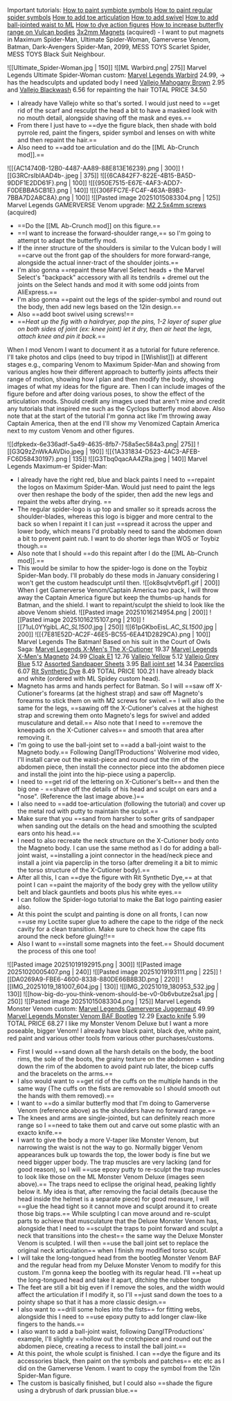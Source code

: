 Important tutorials:
[How to paint symbiote symbols](https://youtu.be/RPi2WmLPxv8) 
[How to paint regular spider symbols](https://youtu.be/xDrXjyuO5bc?si=V7qNdi77Jdu1jBp0)
[How to add toe articulation](https://www.youtube.com/shorts/4kY5DhkBpb8)
[How to add swivel](https://www.youtube.com/watch?v=bZ4SuznssNU)
[How to add ball-jointed waist to ML](https://youtube.com/clip/Ugkxd2XK4OUNRBPLnAJT3tfSCEPTaGwETTBV?si=81ftPbYu7jJLTqlz)
[How to dye action figures](https://www.youtube.com/watch?v=BEzkLFtnoEs&t=33s)
[How to increase butterfly range on Vulcan bodies](https://www.youtube.com/watch?v=GoviqGwjY5s)
[3x2mm Magnets](https://www.amazon.co.uk/MAGABALLNET-Magnets-Neodymium-Cupboard-Whiteboard/dp/B0FCMGQVV8?crid=1F72Q28205OMQ&dib=eyJ2IjoiMSJ9.UhUNYlN2tgrvvdSRksOG6GlZq8r7htEVEXl6cP2xoxNWaThiKkG-SZ4tYOGrFiimDpvYN2Jh-Pm0ypbuw9LJlShyC8heN3G3H6GR1WYxM0CFs1hrflvUvf2sUdvCOtmvcG-egHmOwfFF-8JKKE6TER_EwP3vFohZYI1KUhxNUct2L9rga6m0BccbCvnWxHplqD6Hl6Z8aK2EChykGfWyLbT-yodgp8_YcH-2JzNaRIR_5CADpsM8ObfiyWqR6XddOV5nuO95aRVxoKgsYDp_Rr25DNVgm8e-44np581xm1w.0lffeLLal5yG7PW5QkdlY0MsSNiaQHyifBRTSAuJ2tw&dib_tag=se&keywords=magnets+3x2mm&qid=1760733256&sprefix=magnets+3x2mm%2Caps%2C120&sr=8-6) (acquired) - I want to put magnets in Maximum Spider-Man, Ultimate Spider-Woman, Gamerverse Venom, Batman, Dark-Avengers Spider-Man, 2099, MESS TOYS Scarlet Spider, MESS TOYS Black Suit Neighbour.

![[Ultimate_Spider-Woman.jpg | 150]] ![[ML Warbird.png| 275]]
Marvel Legends Ultimate Spider-Woman custom:
[Marvel Legends Warbird](https://www.amazon.co.uk/Marvel-MVL-Legends-Yellow-2/dp/B0D95233ZD?crid=2VQ7D711JGFS8&dib=eyJ2IjoiMSJ9.EAutf6ifqk1OvjXHlBeEyKMP1HCvOhFIAfYswDLHRPHloDwFvBqiv9EN-GskCnwLYGGg6ht9Tcxaf3aixvUKGqQZgRW_cV1UdWmAyzcN40qGKPakBRL9iCaVOgCuI_FByxRLbTBLmaTSoAZ0bDUPmlJlPoyqTUWVr74vtw-S5d002mhraEmsUz5x_llhhVr6ana5C4VXERapAsPjq4aeApsTqcGV0XP4qkrnVFjZ8AiEBbH6MA99-EBHorzwnnZbO5-1YRz_ChJEP66fBIb3fy1fvtE-lE3EyGT-4PwE8Tg.VbhHhHSGGEd-nETjMK5rO4wuvxJMgBlyo8Dm-bpUT2g&dib_tag=se&keywords=marvel+legends+warbird&qid=1760273431&sprefix=marvel+legends+warbird%2Caps%2C118&sr=8-4) 24.99, -> has the headsculpts and updated body I need
[Vallejo Mahogany Brown](https://www.amazon.co.uk/Vallejo-Model-Color-Acrylic-Paint/dp/B000PH7P24?crid=13O6BFQ6DK79T&dib=eyJ2IjoiMSJ9._NdZkcWPNydc-uULg8JqsYc8zr8t9IiSKA3f-hqtA3Catd4dqeLfAHfQCznOXMgiv_eg0qccxlM5wcx3RzSbN0ECrStWm7ZyN_CWRWGsvc5OwkaQP-FBpnZaVVM9kb6h5tz_gkD6Qe8C6r5R0gJCTZ9WDy7SaGRCAmWh0GraVtuTg1Ex2-kvjmHAulQpt48rkY9xPaWbM0Wm3AVD69YbygTFGPURylHfojMH3JHiTN781KB3WsYYQSFzmQG42NiVjg7OBmMXyfPjMwqqKTF8IEwiKRfdxnF_y5SPq0ef64o.slCI2hy73WUy61Y_ZW70Qyua2yjRU6JqBHZslJQ8Vn8&dib_tag=se&keywords=vallejo%2Bbrown&qid=1760272850&sprefix=vallejo%2Bbrow%2Caps%2C113&sr=8-4&th=1) 2.95 and [Vallejo Blackwash](https://www.amazon.co.uk/Vallejo-Model-Color-Wash-Paints/dp/B00AOL8G8S?crid=FXUI0CRJ203W&dib=eyJ2IjoiMSJ9.BYxeG6_U7ob3g2Rxqi9xz_zeZwVId0z1rg8_wOidxRScYkkFNtXTkJtDL-STznxqQTeZcnsQ5sCWXqkmakl9q6VKDO3atcHsoO7TdFsm5n-0_OwSfoWeArMP1aeSr2RNeVryXVR8iKvwtm-STkZloLOxWCiKslj3B5H2UVJ8s8qIBA8mB2I9sR9a1dXqYwD3KeNURg1cFytfDxxTG5nMlwH8oUqJej7e-S2PNBWFaHjUUjK11nI-4HTP9rUjkmdIeP7sEom3f4gt1er79EEZDEM9JVQhpGt9lHsyqrtfzFc.9aL33NqLE5tubKNB_cVhniXmPk_PBZwwgZnRzrJE__Y&dib_tag=se&keywords=vallejo+black+wash&qid=1757174907&sprefix=vallejo+black+was%2Caps%2C108&sr=8-4) 6.56 for repainting the hair
TOTAL PRICE 34.50
- I already have Vallejo white so that's sorted. I would just need to ==get rid of the scarf and resculpt the head a bit to have a masked look with no mouth detail, alongside shaving off the mask and eyes.==
- From there I just have to ==dye the figure black, then shade with bold pyrrole red, paint the fingers, spider symbol and lenses on with white and then repaint the hair.==
- Also need to ==add toe articulation and do the [[ML Ab-Crunch mod]].==

![[{AC14740B-12B0-4487-AA89-88E813E16239}.png | 300]] ![[G3RCrsIbIAAD4b-.jpeg | 375]]
![[{6CA842F7-822E-4B15-BA5D-9DDF1E2DD61F}.png | 100]] ![[{950E7515-E67E-4AF3-ADD7-F0DEBBA5CB1E}.png | 140]] ![[{306FFC7E-FC4F-463A-B9B3-7BBA7D2A8C8A}.png | 100]] ![[Pasted image 20251015083304.png | 125]]
Marvel Legends GAMERVERSE Venom upgrade:
[M2 2.5x4mm screws](https://www.amazon.co.uk/Phillips-Machine-Screws-DIN-7985/dp/B0FBMCVY5F?crid=EX1HU8429LMM&dib=eyJ2IjoiMSJ9.QbDIN6p-9vKBZk0Kl4rR6CiPuP1n1Lqk-k4zaa9TBN2Wt4SPgsf__6HCDx99mrv533oTOvjin2BIiauBSp0keld2IqLM7GQS5fSxZ40JjAsHItoMxnnjcNpNdOovDRb633eTLST-tU_P-avymzJmhv61AYf9WDQ6nWY_AJbn5SWSY4a0exzONbWXF0kmpHMAHVqSdZN6n9d9sFkhJGpum3gupCN1Wx-fyX6AY8ge78pqXwDUvLwRyR5bva1J0gBVUaJ1NmHYXGeV0yF3MFuZXIlj8A_QVx6l4HjkvXwz8a0.rFqA8aALxhiUOa8u9S0eHVslK9c3xreHD6bkumetZMg&dib_tag=se&keywords=screw+2.5+x+4mm&qid=1760648538&sprefix=screw+2.5+x+4mm%2Caps%2C111&sr=8-6) (acquired)
- ==Do the [[ML Ab-Crunch mod]] on this figure.==
- ==I want to increase the forward-shoulder range,== so I'm going to attempt to adapt the butterfly mod.
- If the inner structure of the shoulders is similar to the Vulcan body I will ==carve out the front gap of the shoulders for more forward-range, alongside the actual inner-tract of the shoulder joints.==
- I'm also gonna ==repaint these Marvel Select heads + the Marvel Select's "backpack" accessory with all its tendrils + dremel out the joints on the Select hands and mod it with some odd joints from AliExpress.== 
- I'm also gonna ==paint out the legs of the spider-symbol and round out the body, then add new legs based on the 12in design.==
- Also ==add boot swivel using screws!==
- ==*Heat up the fig with a hairdryer, pop the pins, 1-2 layer of super glue on both sides of joint (ex: knee joint) let it dry, then air heat the legs, attach knee and pin it back.*==

When I mod Venom I want to document it as a tutorial for future reference. I'll take photos and clips (need to buy tripod in [[Wishlist]]) at different stages e.g., comparing Venom to Maximum Spider-Man and showing from various angles how their different approach to butterfly joints affects their range of motion, showing how I plan and then modify the body, showing images of what my ideas for the figure are.
Then I can include images of the figure before and after doing various poses, to show the effect of the articulation mods. Should credit any images used that aren't mine and credit any tutorials that inspired me such as the Cyclops butterfly mod above.
Also note that at the start of the tutorial I'm gonna act like I'm throwing away Captain America, then at the end I'll show my Venomized Captain America next to my custom Venom and other figures.

![[dfpkedx-6e336adf-5a49-4635-8fb7-758a5ec584a3.png| 275]] ![[G3Q9zZnWkAAVDio.jpeg | 190]] ![[{1A331834-D523-4AC3-AFEB-FC6D58430197}.png | 135]] ![[G3Tbq0qacAA4ZRa.jpeg | 140]]
Marvel Legends Maximum-er Spider-Man:
- I already have the right red, blue and black paints I need to ==repaint the logos on Maximum Spider-Man. Would just need to paint the legs over then reshape the body of the spider, then add the new legs and repaint the webs after drying. ==
- The regular spider-logo is up top and smaller so it spreads across the shoulder-blades, whereas this logo is bigger and more central to the back so when I repaint it I can just ==spread it across the upper and lower body, which means I'd probably need to sand the abdomen down a bit to prevent paint rub. I want to do shorter legs than WOS or Toybiz though.==
- Also note that I should ==do this repaint after I do the [[ML Ab-Crunch mod]].==
- This would be similar to how the spider-logo is done on the Toybiz Spider-Man body.
I'll probably do these mods in January considering I won't get the custom headsculpt until then.
 ![[ok8sqlvtv6pf1.gif | 200]]
 When I get Gamerverse Venom/Captain America two pack, I will throw away the Captain America figure but keep the thumbs-up hands for Batman, and the shield. I want to repaint/sculpt the shield to look like the above Venom shield.
![[Pasted image 20251016214954.png | 200]] ![[Pasted image 20251016215107.png | 210]] ![[71uL0YYgibL._AC_SL1500_.jpg | 250]] ![[61pGKboEisL._AC_SL1500_.jpg | 200]] ![[{7E81E52D-AC2F-46E5-BC55-6EA41D2829CA}.png | 100]]
Marvel Legends The Batman! Based on his suit in the Court of Owls Saga:
[Marvel Legends X-Men's The X-Cutioner](https://www.amazon.co.uk/Marvel-Legends-X-Cutioner-Action-Figure/dp/B0CFZ9SV65?source=ps-sl-shoppingads-lpcontext&th=1) 19.37
[Marvel Legends X-Men's Magneto](https://www.amazon.co.uk/Marvel-Legends-X-Cutioner-Action-Figure/dp/B0CFZ9SV65?source=ps-sl-shoppingads-lpcontext&th=1) 24.99
[Cloak E1](https://www.aliexpress.com/item/1005007705821913.html?pdp_ext_f=%7B%22sku_id%22%3A%2212000045358476915%22%7D&sourceType=1&spm=a2g0o.wish-manage-home.0.0) 12.76
[Vallejo Yellow](https://www.amazon.co.uk/Vallejo-Model-Air-Acrylic-Paint/dp/B002U38ZQ6?crid=1FWABQI3LKNFJ&dib=eyJ2IjoiMSJ9.CNhd3yMo4YipjS_Ei3ag234GY7sfy8eI5tdqarhHx0tPzXi9UPoVCbPr3oLgm7V5hZvynh3XPZgXGSdya8NCJFvNeX-OUUoCm5m61miiVWJxNP8WC0jZYSqiySo1BOcY6uv5uJGwRjKDSyHUBDI-4mwCqw2H9pg9v6BtTKry9PLUW-MJGKbbVRX1oO0Tojrjgvm9H0UfUIBhr0vbPSV2yumb4X75P6LuAn4D031ElkoLvXI9wj0VynIGPYgwn4FAU7yn9KzFxIouUowkQHSLzlE3BOwYMWxK5-_M4oZK7mQ.Y4Y_mIOSfChET56WXiNpaqmhh4ynXR-_G1pYelzEDX0&dib_tag=se&keywords=vallejo+yellow&qid=1760647436&sprefix=vallejo+yellow%2Caps%2C114&sr=8-6) 5.12
[Vallejo Grey Blue](https://www.amazon.co.uk/Vallejo-Model-Color-Acrylic-Paint/dp/B000PH7ONE?crid=27B60LZX5KSLT&dib=eyJ2IjoiMSJ9.sP_mvEs56uvQx7OyHoWYgRLt_SiXE7IDyWtGfUgDY82QUBHk6-tSDTlEn0leCaqLRHpYoGlB_Fwa6KorSD0yd10VfPWbuKrE76_lEacAiIgcGRWyKaAVwjbC-7s4ZQYYIfIgHcBHzds3-2sdZCPh7kOW8SyuTt1jIt15Z6aVQmnMqPaPtoGkVT2CGjcbAy1k4KUcyBn9VIiQHTeLyaXXdZ3sYdgCM2hIJG8O4Ll6nGqCo-ghK1At62wILF8uKHbTp8XT6hccK1rqMOrWtIZAUk_0oR1NxnEV8rNACUlUV1M.pNlQ2OvWzEuCJqw150VqnMzZ1jE3BxiMW_u1ZUZ7F2s&dib_tag=se&keywords=vallejo+gray&qid=1760647421&sprefix=vallejo+gray%2Caps%2C117&sr=8-9) 5.12
[Assorted Sandpaper Sheets](https://www.amazon.co.uk/dp/B0B5LJFF1T?tag=b357-21&linkCode=osi&th=1&psc=1) 3.95
[Ball joint set](https://www.ebay.co.uk/itm/306544300981?chn=ps&_ul=GB&google_free_listing_action=view_item) 14.34
[Paperclips](https://www.amazon.co.uk/Q-Connect-Paperclips-Plain-Pack-1000/dp/B000NM4OES?crid=1MM02P4OTUCIX&dib=eyJ2IjoiMSJ9.hJMDRotfMLqkIuCpXfnzDg2CrML-Ox59D9VKF3oBwK6239IkmaHNqY3ng1V820y_QRcaMeK9NHIiYlB-d6uc41zU58bAi4iyO2d4P1Not7ROcJaw44l4NFPYGsbwg3sbaTl4u5TGDyE-CULKct1VlI-gClp9zLyuqnaAcWpCYuvcdS9oz6SkOjVzLa7rUS-olC7L7JyF3VhVxXfgg6tSOvFybi3ln5y-9sBvT-3vKxnpjJx7tTWIE-Avm6aj_80_bmyL8273XuuIx1VwRC_cfIS_JRF3WFE_ioIDv7BFbEs.3vBpQlonB1rHCZr5Fvntkg-gMOT31litUJUFHxC5oHc&dib_tag=se&keywords=paper+clips&qid=1760832466&sprefix=paper+clips%2Caps%2C180&sr=8-6) 6.07
[Rit Synthetic Dye](https://amzn.eu/d/1Yno7lD) 8.49
TOTAL PRICE 100.21
I have already black and white (ordered with ML Spidey custom head).
- Magneto has arms and hands perfect for Batman. So I will ==saw off X-Cutioner's forearms (at the highest strap) and saw off Magneto's forearms to stick them on with M2 screws for swivel.== I will also do the same for the legs, ==sawing off the X-Cutioner's calves at the highest strap and screwing them onto Magneto's legs for swivel and added musculature and detail.== Also note that I need to ==remove the kneepads on the X-Cutioner calves== and smooth that area after removing it.
- I'm going to use the ball-joint set to ==add a ball-joint waist to the Magneto body.== Following DangITProductions' Wolverine mod video, I'll install carve out the waist-piece and round out the rim of the abdomen piece, then install the connector piece into the abdomen piece and install the joint into the hip-piece using a paperclip.
- I need to ==get rid of the lettering on X-Cutioner's belt== and then the big one - ==shave off the details of his head and sculpt on ears and a "nose". (Reference the last image above.)==
- I also need to ==add toe-articulation (following the tutorial) and cover up the metal rod with putty to maintain the sculpt.==
- Make sure that you ==sand from harsher to softer grits of sandpaper when sanding out the details on the head and smoothing the sculpted ears onto his head.==
- I need to also recreate the neck structure on the X-Cutioner body onto the Magneto body. I can use the same method as I do for adding a ball-joint waist, ==installing a joint connector in the head/neck piece and install a joint via paperclip in the torso (after dremeling it a bit to mimic the torso structure of the X-Cutioner body).==
- After all this, I can ==dye the figure with Rit Synthetic Dye,== at that point I can ==paint the majority of the body grey with the yellow utility belt and black gauntlets and boots plus his white eyes.==
- I can follow the Spider-logo tutorial to make the Bat logo painting easier also.
- At this point the sculpt and painting is done on all fronts, I can now ==use my Loctite super glue to adhere the cape to the ridge of the neck cavity for a clean transition. Make sure to check how the cape fits around the neck before gluing!!==
- Also I want to ==install some magnets into the feet.==
Should document the process of this one too!

![[Pasted image 20251019192915.png | 300]] ![[Pasted image 20251020005407.png | 240]] ![[Pasted image 20251019193111.png | 225]]
![[DA0269A9-FBE6-4600-8338-880DE66B8B3D.png | 220]] ![[IMG_20251019_181007_604.jpg | 130]] ![[IMG_20251019_180953_532.jpg | 130]] ![[how-big-do-you-think-venom-should-be-v0-0b6vbutze2sa1.jpg | 250]] ![[Pasted image 20251015083304.png | 125]]
Marvel Legends Monster Venom custom:
[Marvel Legends Gamerverse Juggernaut](https://www.amazon.co.uk/Marvel-Legends-Gamerverse-Juggernaut-Collectible/dp/B0DK7PL9KH?dib=eyJ2IjoiMSJ9.1olwgq_Tqo7JIeQvzbV8IYr3bWCBnNH-922LMX78RS_jcreTAzlkIj5TzxpJ1nXCUnAzXRuJPMrcbVOMe4d0L-Y36sAFgPUoAo9sxA39Lac7hBTlw0ZfoikywGll7eMeXZq9Z1U75a3SwS0MWCRYlRdy0Md07QtX9hLYZcWHBJtfdQHCLuuAbNDF5_HssPjRrUYS-vnJM8qlYyPEdmDNk97t_pv9KuOc6xu09_ylyQlNSebx3COoZLnwJk5vj0p4ruYKz9jk9WuBGJhgukuvGNLlZ06zwm1RFkDhVOrzRCs.wzAy8a6ULUMsaAfrpNjVd7rncgtCU7aQsX2oZviaRyg&dib_tag=se&keywords=marvel+legends+juggernaut&qid=1756930976&sr=8-3) 49.99
[Marvel Legends Monster Venom BAF Bootleg](https://www.aliexpress.com/item/1005006898341621.html?pdp_ext_f=%7B%22sku_id%22%3A%2212000038653735790%22%7D&sourceType=1&spm=a2g0o.wish-manage-home.0.0) 12.29
[Exacto knife](https://amzn.eu/d/dX2F4Tk) 5.99
TOTAL PRICE 68.27
I like my Monster Venom Deluxe but I want a more poseable, bigger Venom! I already have black paint, black dye, white paint, red paint and various other tools from various other purchases/customs.
- First I would ==sand down all the harsh details on the body, the boot rims, the sole of the boots, the grainy texture on the abdomen + sanding down the rim of the abdomen to avoid paint rub later, the bicep cuffs and the bracelets on the arms.==
- I also would want to ==get rid of the cuffs on the multiple hands in the same way (The cuffs on the fists are removable so I should smooth out the hands with them removed).==
- I want to ==do a similar butterfly mod that I'm doing to Gamerverse Venom (reference above) as the shoulders have no forward range.==
- The knees and arms are single-jointed, but can definitely reach more range so I ==need to take them out and carve out some plastic with an exacto knife.==
- I want to give the body a more V-taper like Monster Venom, but narrowing the waist is not the way to go. Normally bigger Venom appearances bulk up towards the top, the lower body is fine but we need bigger upper body. The trap muscles are very lacking (and for good reason), so I will ==use epoxy putty to re-sculpt the trap muscles to look like those on the ML Monster Venom Deluxe (images seen above).== The traps need to eclipse the original head, peaking lightly below it. My idea is that, after removing the facial details (because the head inside the helmet is a separate piece) for good measure, I will ==glue the head tight so it cannot move and sculpt around it to create those big traps.== While sculpting I can move around and re-sculpt parts to achieve that musculature that the Deluxe Monster Venom has, alongside that I need to ==sculpt the traps to point forward and sculpt a neck that transitions into the chest== the same way the Deluxe Monster Venom is sculpted. I will then ==use the ball joint set to replace the original neck articulation== when I finish my modified torso sculpt.
- I will take the long-tongued head from the bootleg Monster Venom BAF and the regular head from my Deluxe Monster Venom to modify for this custom. I'm gonna keep the bootleg with its regular head. I'll ==heat up the long-tongued head and take it apart, ditching the rubber tongue 
- The feet are still a bit big even if I remove the soles, and the width would affect the articulation if I modify it, so I'll ==just sand down the toes to a pointy shape so that it has a more classic design.==
- I also want to ==drill some holes into the fists== for fitting webs, alongside this I need to ==use epoxy putty to add longer claw-like fingers to the hands.==
- I also want to add a ball-joint waist, following DangITProductions' example, I'll slightly ==hollow out the crotchpiece and round out the abdomen piece, creating a recess to install the ball joint.==
- At this point, the whole sculpt is finished. I can ==dye the figure and its accessories black, then paint on the symbols and patches== etc etc as I did on the Gamerverse Venom. I want to copy the symbol from the 12in Spider-Man figure.
- The custom is basically finished, but I could also ==shade the figure using a drybrush of dark prussian blue.==
